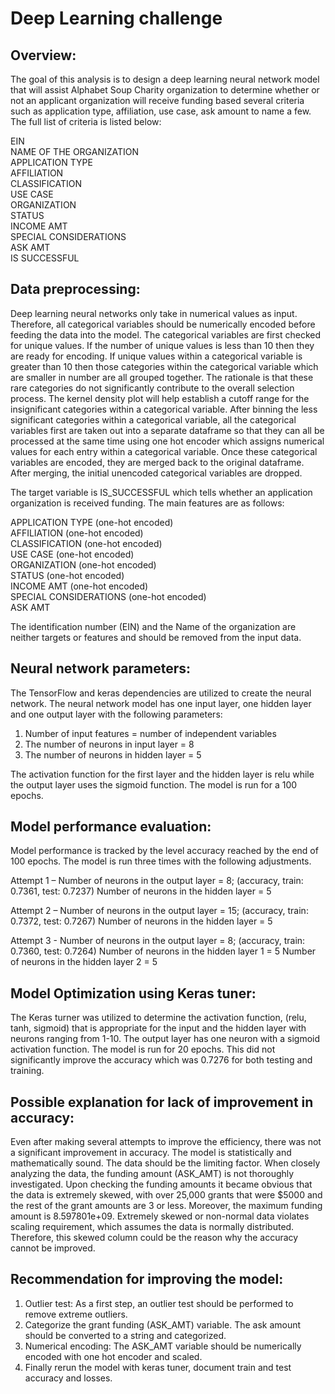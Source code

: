 # **Deep Learning challenge**

## **Overview:**

The goal of this analysis is to design a deep learning neural network model that will assist Alphabet Soup Charity organization to determine whether or not an applicant organization will receive funding based several criteria such as application type, affiliation, use case, ask amount to name a few. The full list of criteria is listed below:

EIN <br>
NAME OF THE ORGANIZATION <br>
APPLICATION TYPE <br>
AFFILIATION <br>
CLASSIFICATION <br>
USE CASE <br>
ORGANIZATION <br>
STATUS <br>
INCOME AMT <br>
SPECIAL CONSIDERATIONS <br>
ASK AMT <br>
IS SUCCESSFUL <br>

## **Data preprocessing:**

Deep learning neural networks only take in numerical values as input. Therefore, all categorical variables should be numerically encoded before feeding the data into the model. The categorical variables are first checked for unique values. If the number of unique values is less than 10 then they are ready for encoding. If unique values within a categorical variable is greater than 10 then those categories within the categorical variable which are smaller in number are all grouped together. The rationale is that these rare categories do not significantly contribute to the overall selection process. The kernel density plot will help establish a cutoff range for the insignificant categories within a categorical variable. After binning the less significant categories within a categorical variable, all the categorical variables first are taken out into a separate dataframe so that they can all be processed at the same time using one hot encoder which assigns numerical values for each entry within a categorical variable. Once these categorical variables are encoded, they are merged back to the original dataframe. After merging, the initial unencoded categorical variables are dropped.

The target variable is IS_SUCCESSFUL which tells whether an application organization is received funding.
The main features are as follows:

APPLICATION TYPE (one-hot encoded)<br>
AFFILIATION (one-hot encoded)<br>
CLASSIFICATION (one-hot encoded)<br>
USE CASE (one-hot encoded)<br>
ORGANIZATION (one-hot encoded)<br>
STATUS (one-hot encoded)<br>
INCOME AMT (one-hot encoded)<br>
SPECIAL CONSIDERATIONS (one-hot encoded)<br>
ASK AMT 

The identification number (EIN) and the Name of the organization are neither targets or features and should be removed from the input data.

## **Neural network parameters:**

The TensorFlow and keras dependencies are utilized to create the neural network. The neural network model has one input layer, one hidden layer and one output layer with the following parameters:
1.	Number of input features = number of independent variables
2.	The number of neurons in input layer = 8
3.	The number of neurons in hidden layer = 5

The activation function for the first layer and the hidden layer is relu while the output layer uses the sigmoid function. The model is run for a 100 epochs.

## **Model performance evaluation:**

Model performance is tracked by the level accuracy reached by the end of 100 epochs. The model is run three times with the following adjustments.

Attempt 1 – Number of neurons in the output layer = 8; (accuracy, train: 0.7361, test: 0.7237)
                      Number of neurons in the hidden layer = 5

Attempt 2 – Number of neurons in the output layer = 15; (accuracy, train: 0.7372, test: 0.7267)
                      Number of neurons in the hidden layer = 5

Attempt 3 - Number of neurons in the output layer = 8; (accuracy, train: 0.7360, test: 0.7264)
                      Number of neurons in the hidden layer 1 = 5
	         Number of neurons in the hidden layer 2 = 5
		



## **Model Optimization using Keras tuner:**

The Keras turner was utilized to determine the activation function, (relu, tanh, sigmoid) that is appropriate for the input and the hidden layer with neurons ranging from 1-10. The output layer has one neuron with a sigmoid activation function. The model is run for 20 epochs.
This did not significantly improve the accuracy which was 0.7276 for both testing and training.



## **Possible explanation for lack of improvement in accuracy:**

Even after making several attempts to improve the efficiency, there was not a significant improvement in accuracy. The model is statistically and mathematically sound. The data should be the limiting factor. When closely analyzing the data, the funding amount (ASK_AMT) is not thoroughly investigated. Upon checking the funding amounts it became obvious that the data is extremely skewed, with over 25,000 grants that were $5000 and the rest of the grant amounts are 3 or less. Moreover, the maximum funding amount is 8.597801e+09. Extremely skewed or non-normal data violates scaling requirement, which assumes the data is normally distributed. Therefore, this skewed column could be the reason why the accuracy cannot be improved.

## **Recommendation for improving the model:**

1.	Outlier test: As a first step, an outlier test should be performed to remove extreme outliers. 
2.	Categorize the grant funding (ASK_AMT) variable. The ask amount should be converted to a string and categorized. 
3.	Numerical encoding:  The ASK_AMT variable should be numerically encoded with one hot encoder and scaled. 
4.	Finally rerun the model with keras tuner, document train and test accuracy and losses.













